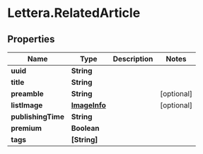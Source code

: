 # Lettera.RelatedArticle

## Properties

Name | Type | Description | Notes
------------ | ------------- | ------------- | -------------
**uuid** | **String** |  | 
**title** | **String** |  | 
**preamble** | **String** |  | [optional] 
**listImage** | [**ImageInfo**](ImageInfo.md) |  | [optional] 
**publishingTime** | **String** |  | 
**premium** | **Boolean** |  | 
**tags** | **[String]** |  | 


